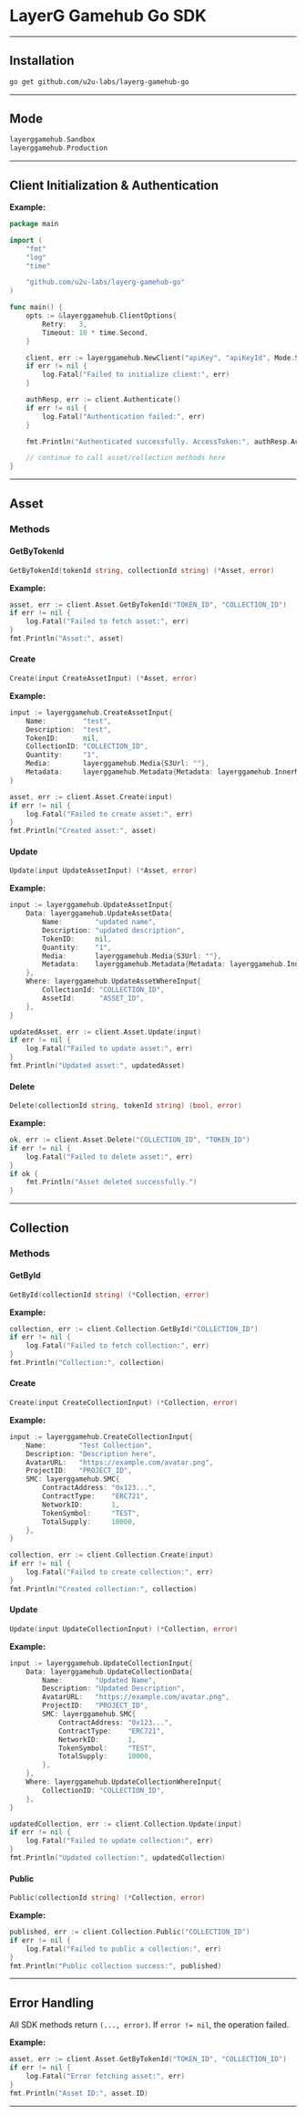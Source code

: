 # LayerG Gamehub Go SDK

---

## Installation

```bash
go get github.com/u2u-labs/layerg-gamehub-go
```

---

## Mode

```go
layerggamehub.Sandbox 
layerggamehub.Production
```

---

## Client Initialization & Authentication

**Example:**

```go
package main

import (
	"fmt"
	"log"
	"time"

	"github.com/u2u-labs/layerg-gamehub-go"
)

func main() {
	opts := &layerggamehub.ClientOptions{
		Retry:   3,
		Timeout: 10 * time.Second,
	}

	client, err := layerggamehub.NewClient("apiKey", "apiKeyId", Mode.Sandbox, opts)
	if err != nil {
		log.Fatal("Failed to initialize client:", err)
	}

	authResp, err := client.Authenticate()
	if err != nil {
		log.Fatal("Authentication failed:", err)
	}

	fmt.Println("Authenticated successfully. AccessToken:", authResp.AccessToken)

	// continue to call asset/collection methods here
}
```

---

## Asset

### Methods

#### GetByTokenId

```go
GetByTokenId(tokenId string, collectionId string) (*Asset, error)
```

**Example:**

```go
asset, err := client.Asset.GetByTokenId("TOKEN_ID", "COLLECTION_ID")
if err != nil {
	log.Fatal("Failed to fetch asset:", err)
}
fmt.Println("Asset:", asset)
```

#### Create

```go
Create(input CreateAssetInput) (*Asset, error)
```

**Example:**

```go
input := layerggamehub.CreateAssetInput{
	Name:         "test",
	Description:  "test",
	TokenID:      nil,
	CollectionID: "COLLECTION_ID",
	Quantity:     "1",
	Media:        layerggamehub.Media{S3Url: ""},
	Metadata:     layerggamehub.Metadata{Metadata: layerggamehub.InnerMetadata{Attributes: []layerggamehub.Attribute{}}},
}

asset, err := client.Asset.Create(input)
if err != nil {
	log.Fatal("Failed to create asset:", err)
}
fmt.Println("Created asset:", asset)
```

#### Update

```go
Update(input UpdateAssetInput) (*Asset, error)
```

**Example:**

```go
input := layerggamehub.UpdateAssetInput{
	Data: layerggamehub.UpdateAssetData{
		Name:        "updated name",
		Description: "updated description",
		TokenID:     nil,
		Quantity:    "1",
		Media:       layerggamehub.Media{S3Url: ""},
		Metadata:    layerggamehub.Metadata{Metadata: layerggamehub.InnerMetadata{Attributes: []layerggamehub.Attribute{}}},
	},
	Where: layerggamehub.UpdateAssetWhereInput{
		CollectionId: "COLLECTION_ID",
		AssetId:      "ASSET_ID",
	},
}

updatedAsset, err := client.Asset.Update(input)
if err != nil {
	log.Fatal("Failed to update asset:", err)
}
fmt.Println("Updated asset:", updatedAsset)
```

#### Delete

```go
Delete(collectionId string, tokenId string) (bool, error)
```

**Example:**

```go
ok, err := client.Asset.Delete("COLLECTION_ID", "TOKEN_ID")
if err != nil {
	log.Fatal("Failed to delete asset:", err)
}
if ok {
	fmt.Println("Asset deleted successfully.")
}
```

---

## Collection

### Methods

#### GetById

```go
GetById(collectionId string) (*Collection, error)
```

**Example:**

```go
collection, err := client.Collection.GetById("COLLECTION_ID")
if err != nil {
	log.Fatal("Failed to fetch collection:", err)
}
fmt.Println("Collection:", collection)
```

#### Create

```go
Create(input CreateCollectionInput) (*Collection, error)
```

**Example:**

```go
input := layerggamehub.CreateCollectionInput{
	Name:        "Test Collection",
	Description: "Description here",
	AvatarURL:   "https://example.com/avatar.png",
	ProjectID:   "PROJECT_ID",
	SMC: layerggamehub.SMC{
		ContractAddress: "0x123...",
		ContractType:    "ERC721",
		NetworkID:       1,
		TokenSymbol:     "TEST",
		TotalSupply:     10000,
	},
}

collection, err := client.Collection.Create(input)
if err != nil {
	log.Fatal("Failed to create collection:", err)
}
fmt.Println("Created collection:", collection)
```

#### Update

```go
Update(input UpdateCollectionInput) (*Collection, error)
```

**Example:**

```go
input := layerggamehub.UpdateCollectionInput{
	Data: layerggamehub.UpdateCollectionData{
		Name:        "Updated Name",
		Description: "Updated Description",
		AvatarURL:   "https://example.com/avatar.png",
		ProjectID:   "PROJECT_ID",
		SMC: layerggamehub.SMC{
			ContractAddress: "0x123...",
			ContractType:    "ERC721",
			NetworkID:       1,
			TokenSymbol:     "TEST",
			TotalSupply:     10000,
		},
	},
	Where: layerggamehub.UpdateCollectionWhereInput{
		CollectionID: "COLLECTION_ID",
	},
}

updatedCollection, err := client.Collection.Update(input)
if err != nil {
	log.Fatal("Failed to update collection:", err)
}
fmt.Println("Updated collection:", updatedCollection)
```

#### Public

```go
Public(collectionId string) (*Collection, error)
```

**Example:**

```go
published, err := client.Collection.Public("COLLECTION_ID")
if err != nil {
	log.Fatal("Failed to public a collection:", err)
}
fmt.Println("Public collection success:", published)
```

---

## Error Handling

All SDK methods return `(..., error)`. If `error != nil`, the operation failed.

**Example:**

```go
asset, err := client.Asset.GetByTokenId("TOKEN_ID", "COLLECTION_ID")
if err != nil {
	log.Fatal("Error fetching asset:", err)
}
fmt.Println("Asset ID:", asset.ID)
```

---
